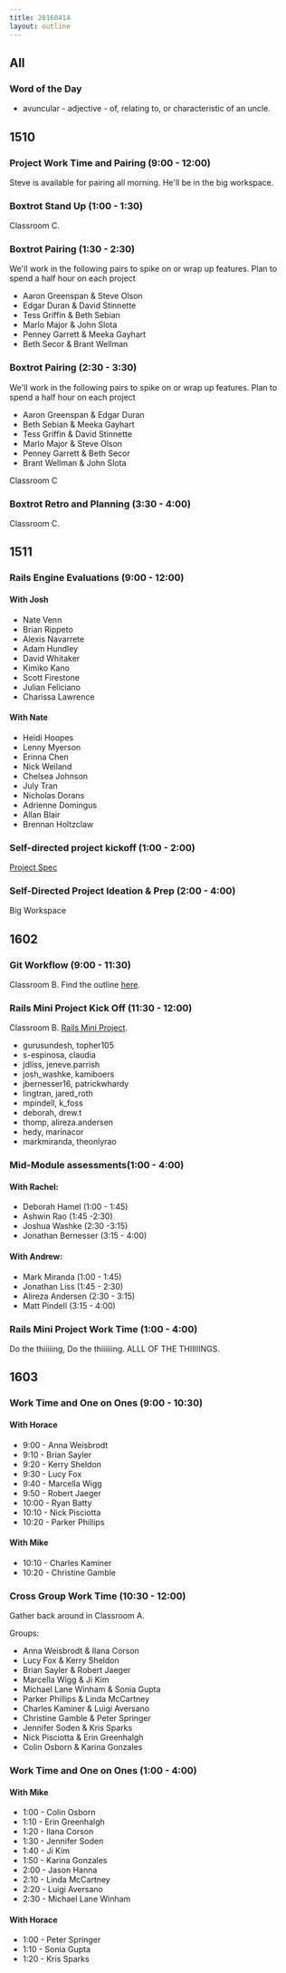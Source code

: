 ```yaml
---
title: 20160414
layout: outline
---
```


## All

### Word of the Day

* avuncular - adjective - of, relating to, or characteristic of an uncle.

## 1510

### Project Work Time and Pairing (9:00 - 12:00)

Steve is available for pairing all morning. He'll be in the big workspace.

### Boxtrot Stand Up (1:00 - 1:30)

Classroom C.

### Boxtrot Pairing (1:30 - 2:30)

We'll work in the following pairs to spike on or wrap up features.
Plan to spend a half hour on each project

- Aaron Greenspan & Steve Olson
- Edgar Duran & David Stinnette
- Tess Griffin & Beth Sebian
- Marlo Major & John Slota
- Penney Garrett & Meeka Gayhart
- Beth Secor & Brant Wellman

### Boxtrot Pairing (2:30 - 3:30)

We'll work in the following pairs to spike on or wrap up features.
Plan to spend a half hour on each project

- Aaron Greenspan & Edgar Duran
- Beth Sebian & Meeka Gayhart
- Tess Griffin & David Stinnette
- Marlo Major & Steve Olson
- Penney Garrett & Beth Secor
- Brant Wellman & John Slota

Classroom C

### Boxtrot Retro and Planning (3:30 - 4:00)

Classroom C.

## 1511

### Rails Engine Evaluations (9:00 - 12:00)

#### With Josh

- Nate Venn
- Brian Rippeto
- Alexis Navarrete
- Adam Hundley
- David Whitaker
- Kimiko Kano
- Scott Firestone
- Julian Feliciano
- Charissa Lawrence

#### With Nate

- Heidi Hoopes
- Lenny Myerson
- Erinna Chen
- Nick Weiland
- Chelsea Johnson
- July Tran
- Nicholas Dorans
- Adrienne Domingus
- Allan Blair
- Brennan Holtzclaw

### Self-directed project kickoff (1:00 - 2:00)

[Project Spec](https://github.com/turingschool/lesson_plans/blob/master/ruby_03-professional_rails_applications/self_directed_project.md)

### Self-Directed Project Ideation & Prep (2:00 - 4:00)

Big Workspace

## 1602

### Git Workflow (9:00 - 11:30)

Classroom B. Find the outline [here](https://github.com/turingschool/lesson_plans/blob/master/ruby_02-web_applications_with_ruby/git_redux.markdown).

### Rails Mini Project Kick Off (11:30 - 12:00)

Classroom B. [Rails Mini Project](https://github.com/turingschool/challenges/blob/master/rails-mini-project.markdown).

* gurusundesh, topher105
* s-espinosa, claudia
* jdliss, jeneve.parrish
* josh_washke, kamiboers
* jbernesser16, patrickwhardy
* lingtran, jared_roth
* mpindell, k_foss
* deborah, drew.t
* thomp, alireza.andersen
* hedy, marinacor
* markmiranda, theonlyrao

### Mid-Module assessments(1:00 - 4:00)

#### With Rachel:
* Deborah Hamel (1:00 - 1:45)
* Ashwin Rao (1:45  -2:30)
* Joshua Washke (2:30  -3:15)
* Jonathan Bernesser (3:15 - 4:00)

#### With Andrew:
* Mark Miranda (1:00 - 1:45)
* Jonathan Liss (1:45 - 2:30)
* Alireza Andersen (2:30 - 3:15)
* Matt Pindell (3:15 - 4:00)

### Rails Mini Project Work Time (1:00 - 4:00)

Do the thiiiiing, Do the thiiiiiing. ALLL OF THE THIIIIINGS.


## 1603

### Work Time and One on Ones (9:00 - 10:30)

#### With Horace
* 9:00 - Anna Weisbrodt
* 9:10 - Brian Sayler
* 9:20 - Kerry Sheldon
* 9:30 - Lucy Fox
* 9:40 - Marcella Wigg
* 9:50 - Robert Jaeger
* 10:00 - Ryan Batty
* 10:10 - Nick Pisciotta
* 10:20 - Parker Phillips

#### With Mike
* 10:10 - Charles Kaminer
* 10:20 - Christine Gamble


### Cross Group Work Time (10:30 - 12:00)

Gather back around in Classroom A.

Groups:

* Anna Weisbrodt & Ilana Corson
* Lucy Fox & Kerry Sheldon
* Brian Sayler & Robert Jaeger
* Marcella Wigg & Ji Kim
* Michael Lane Winham & Sonia Gupta
* Parker Phillips & Linda McCartney
* Charles Kaminer & Luigi Aversano
* Christine Gamble & Peter Springer
* Jennifer Soden & Kris Sparks
* Nick Pisciotta & Erin Greenhalgh
* Colin Osborn & Karina Gonzales

### Work Time and One on Ones (1:00 - 4:00)

#### With Mike
* 1:00 - Colin Osborn
* 1:10 - Erin Greenhalgh
* 1:20 - Ilana Corson
* 1:30 - Jennifer Soden
* 1:40 - Ji Kim
* 1:50 - Karina Gonzales
* 2:00 - Jason Hanna
* 2:10 - Linda McCartney
* 2:20 - Luigi Aversano
* 2:30 - Michael Lane Winham

#### With Horace
* 1:00 - Peter Springer
* 1:10 - Sonia Gupta
* 1:20 - Kris Sparks
